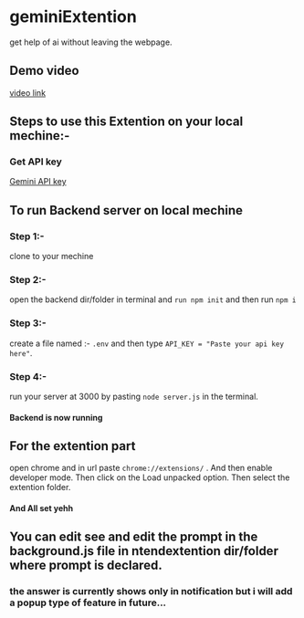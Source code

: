 # geminiExtention
get help of ai without leaving the webpage.

## Demo video
[video link](https://drive.google.com/file/d/1p0Rh0w9Q5TJuy7vt-7eCF8xcVnaEklch/view?usp=sharing)

## Steps to use this Extention on your local mechine:-

### Get API key 
[Gemini API key ](https://aistudio.google.com/app/apikey)


## To run Backend server on local mechine

### Step 1:- 
clone to your mechine

### Step 2:-
open the backend dir/folder in terminal and `run npm init` and then run `npm i`

### Step 3:-
create a file named :- `.env` and then type `API_KEY = "Paste your api key here"`.

### Step 4:-
run your server at 3000 by pasting `node server.js` in the terminal.

#### Backend is now running

## For the extention part
open chrome and in url paste `chrome://extensions/` .  And then enable developer mode. Then click on the Load unpacked option. Then select the extention folder. 
#### And All set yehh

## You can edit see and edit the prompt in the background.js file in ntendextention dir/folder where prompt is declared.
### the answer is currently shows only in notification but i will add a popup type of feature in future...